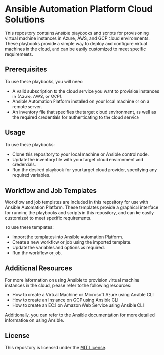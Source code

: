 # Ansible Automation Platform Cloud Solutions

This repository contains Ansible playbooks and scripts for provisioning virtual machine instances in Azure, AWS, and GCP cloud environments. These playbooks provide a simple way to deploy and configure virtual machines in the cloud, and can be easily customized to meet specific requirements.

## Prerequisites
To use these playbooks, you will need:

* A valid subscription to the cloud service you want to provision instances in (Azure, AWS, or GCP).
* Ansible Automation Platform installed on your local machine or on a remote server.
* An inventory file that specifies the target cloud environment, as well as the required credentials for authenticating to the cloud service

## Usage
To use these playbooks:

* Clone this repository to your local machine or Ansible control node.
* Update the inventory file with your target cloud environment and credentials.
* Run the desired playbook for your target cloud provider, specifying any required variables.

## Workflow and Job Templates
Workflow and job templates are included in this repository for use with Ansible Automation Platform. These templates provide a graphical interface for running the playbooks and scripts in this repository, and can be easily customized to meet specific requirements.

To use these templates:
* Import the templates into Ansible Automation Platform.
* Create a new workflow or job using the imported template.
* Update the variables and options as required.
* Run the workflow or job.

## Additional Resources
For more information on using Ansible to provision virtual machine instances in the cloud, please refer to the following resources:

* How to create a Virtual Machine on Microsoft Azure using Ansible CLI
* How to create an Instance on GCP using Ansible CLI
* How to create an EC2 on Amazon Web Service using Ansible CLI

Additionally, you can refer to the Ansible documentation for more detailed information on using Ansible.

## License
This repository is licensed under the [MIT License](LICENSE).
